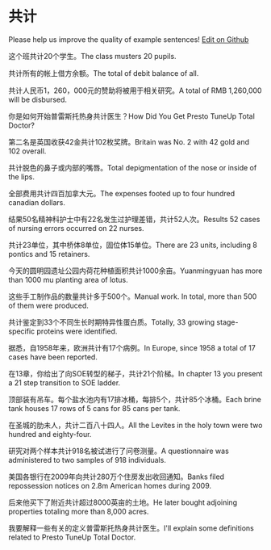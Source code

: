 # 共计

Please help us improve the quality of example sentences! [Edit on Github](https://github.com/jiyushe/jiyu-example-sentence-source/blob/main/chinese/gongji_1.md)

<p><span class="chinese">这个班共计20个学生。</span><span class="english">The class musters 20 pupils.</span></p>

<p><span class="chinese">共计所有的帐上借方余额。</span><span class="english">The total of debit balance of all.</span></p>

<p><span class="chinese">共计人民币1，260，000元的赞助将被用于相关研究。</span><span class="english">A total of RMB 1,260,000 will be disbursed.</span></p>

<p><span class="chinese">你是如何开始普雷斯托热身共计医生？</span><span class="english">How Did You Get Presto TuneUp Total Doctor?</span></p>

<p><span class="chinese">第二名是英国收获42金共计102枚奖牌。</span><span class="english">Britain was No. 2 with 42 gold and 102 overall.</span></p>

<p><span class="chinese">共计脱色的鼻子或内部的嘴唇。</span><span class="english">Total depigmentation of the nose or inside of the lips.</span></p>

<p><span class="chinese">全部费用共计四百加拿大元。</span><span class="english">The expenses footed up to four hundred canadian dollars.</span></p>

<p><span class="chinese">结果50名精神科护士中有22名发生过护理差错，共计52人次。</span><span class="english">Results 52 cases of nursing errors occurred on 22 nurses.</span></p>

<p><span class="chinese">共计23单位，其中桥体8单位，固位体15单位。</span><span class="english">There are 23 units, including 8 pontics and 15 retainers.</span></p>

<p><span class="chinese">今天的圆明园遗址公园内荷花种植面积共计1000余亩。</span><span class="english">Yuanmingyuan has more than 1000 mu planting area of lotus.</span></p>

<p><span class="chinese">这些手工制作品的数量共计多于500个。</span><span class="english">Manual work. In total, more than 500 of them were produced.</span></p>

<p><span class="chinese">共计鉴定到33个不同生长时期特异性蛋白质。</span><span class="english">Totally, 33 growing stage-specific proteins were identified.</span></p>

<p><span class="chinese">据悉，自1958年来，欧洲共计有17个病例。</span><span class="english">In Europe, since 1958 a total of 17 cases have been reported.</span></p>

<p><span class="chinese">在13章，你给出了向SOE转型的梯子，共计21个阶梯。</span><span class="english">In chapter 13 you present a 21 step transition to SOE ladder.</span></p>

<p><span class="chinese">顶部装有吊车。每个盐水池内有17排冰桶，每排5个，共计85个冰桶。</span><span class="english">Each brine tank houses 17 rows of 5 cans for 85 cans per tank.</span></p>

<p><span class="chinese">在圣城的肋未人，共计二百八十四人。</span><span class="english">All the Levites in the holy town were two hundred and eighty-four.</span></p>

<p><span class="chinese">研究对两个样本共计918名被试进行了问卷测量。</span><span class="english">A questionnaire was administered to two samples of 918 individuals.</span></p>

<p><span class="chinese">美国各银行在2009年向共计280万个住房发出收回通知。</span><span class="english">Banks filed repossession notices on 2.8m American homes during 2009.</span></p>

<p><span class="chinese">后来他买下了附近共计超过8000英亩的土地。</span><span class="english">He later bought adjoining properties totaling more than 8,000 acres.</span></p>

<p><span class="chinese">我要解释一些有关的定义普雷斯托热身共计医生。</span><span class="english">I'll explain some definitions related to Presto TuneUp Total Doctor.</span></p>


